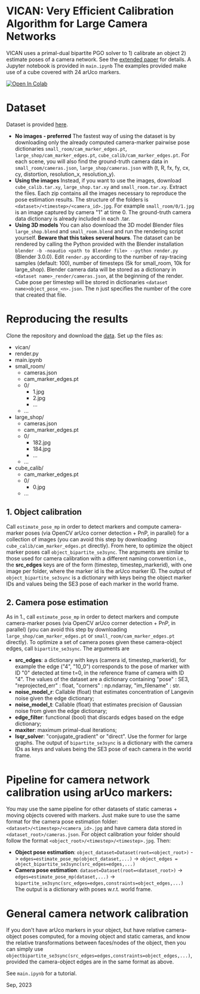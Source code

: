 # VICAN: Very Efficient Calibration Algorithm for Large Camera Networks
VICAN uses a primal-dual bipartite PGO solver to 1) calibrate an object 2) estimate poses of a camera network. See the [extended paper](https://github.com/gabmoreira/vican/blob/main/extended_paper.pdf) for details. A Jupyter notebook is provided in `main.ipynb`
The examples provided make use of a cube covered with 24 arUco markers. 

[![Open In Colab](https://colab.research.google.com/assets/colab-badge.svg)](https://colab.research.google.com/drive/1uPfFA2OxeWOk66P3x4Jc9WAWHoAcfqda?usp=drive_link)

# Dataset
Dataset is provided [here](https://drive.google.com/drive/folders/1mhuCHumKivLAIMCDNTsLONi4shw1OoBY?usp=sharing). 
* **No images - preferred** The fastest way of using the dataset is by downloading only the already computed camera-marker pairwise pose dictionaries `small_room/cam_marker_edges.pt`, `large_shop/cam_marker_edges.pt`, `cube_calib/cam_marker_edges.pt`. For each scene, you will also find the ground-truth camera data in `small_room/cameras.json`, `large_shop/cameras.json` with (t, R, fx, fy, cx, cy, distortion, resolution_x, resolution_y).
* **Using the images** Instead, if you want to use the images, download `cube_calib.tar.xy`, `large_shop.tar.xy` and `small_room.tar.xy`. Extract the files. Each zip contains all the images necessary to reproduce the pose estimation results. The structure of the folders is `<dataset>/<timestep>/<camera_id>.jpg`. For example `small_room/0/1.jpg` is an image captured by camera "1" at time 0. The ground-truth camera data dictionary is already included in each .tar.
* **Using 3D models** You can also download the 3D model Blender files `large_shop.blend` and `small_room.blend` and run the rendering script yourself. **Beware that this takes several hours**. The dataset can be rendered by calling the Python provided with the Blender installation `blender -b -noaudio <path to Blender file> --python render.py` (Blender 3.0.0). Edit `render.py` according to the number of ray-tracing samples (default: 100), number of timesteps (5k for small_room, 10k for large_shop). Blender camera data will be stored as a dictionary in `<dataset name>_render/cameras.json`, at the beginning of the render. Cube pose per timestep will be stored in dictionaries `<dataset name>object_pose_<n>.json`. The n just specifies the number of the core that created that file.

# Reproducing the results
Clone the repository and download the [data](https://drive.google.com/drive/folders/1mhuCHumKivLAIMCDNTsLONi4shw1OoBY?usp=sharing). Set up the files as:

 * vican/
 * render.py
 * main.ipynb
 * small_room/
   * cameras.json
   * cam_marker_edges.pt
   * 0/
     * 1.jpg
     * 2.jpg
     * ...
   * ... 
 * large_shop/
   * cameras.json
   * cam_marker_edges.pt
   * 0/
     * 182.jpg
     * 184.jpg
     * ...
   * ...
 * cube_calib/
   * cam_marker_edges.pt
   * 0/
     * 0.jpg
   * ... 
   
## 1. Object calibration
Call `estimate_pose_mp` in order to detect markers and compute camera-marker poses (via OpenCV arUco corner detection + PnP, in parallel) for a collection of images (you can avoid this step by downloading `cube_calib/cam_marker_edges.pt` directly). From here, to optimize the object marker poses call `object_bipartite_se3sync`. The arguments are similar to those used for camera calibration with a different naming convention i.e., the **src_edges** keys are of the form (timestep, timestep_markerid), with one image per folder, where the marker id is the arUco marker ID. The output of `object_bipartite_se3sync` is a dictionary with keys being the object marker IDs and values being the SE3 pose of each marker in the world frame.
  
## 2. Camera pose estimation
As in 1., call `estimate_pose_mp` in order to detect markers and compute camera-marker poses (via OpenCV arUco corner detection + PnP, in parallel) (you can avoid this step by downloading `large_shop/cam_marker_edges.pt` or `small_room/cam_marker_edges.pt` directly).
To optimize a set of camera poses given these camera-object edges, call `bipartite_se3sync`. The arguments are
* **src_edges**: a dictionary with keys (camera id, timestep_markerid), for example the edge ("4", "10_0") corresponds to the pose of marker with ID "0" detected at time t=0, in the reference frame of camera with ID "4". The values of the dataset are a dictionary containing "pose" : SE3, "reprojected_err" : float, "corners" : np.ndarray, "im_filename" : str. 
* **noise_model_r**: Callable (float) that estimates concentration of Langevin noise given the edge dictionary;
* **noise_model_t**: Callable (float) that estimates precision of Gaussian noise from given the edge dictionary;
* **edge_filter**: functional (bool) that discards edges based on the edge dictionary;
* **maxiter**: maximum primal-dual iterations;
* **lsqr_solver**: "conjugate_gradient" or "direct". Use the former for large graphs.
The output of `bipartite_se3sync` is a dictionary with the camera IDs as keys and values being the SE3 pose of each camera in the world frame.

# Pipeline for camera network calibration using arUco markers:
You may use the same pipeline for other datasets of static cameras + moving objects covered with markers. Just make sure to use the same format for the camera pose estimation folder: `<dataset>/<timestep>/<camera_id>.jpg` and have camera data stored in `<dataset_root>/cameras.json`. For object calibration your folder should follow the format `<object_root>/<timestep>/<timestep>.jpg`. Then:
* **Object pose estimation**: `object_dataset=Dataset(root=<object_root>)` -> `edges=estimate_pose_mp(object_dataset,...)` -> `object_edges = object_bipartite_se3sync(src_edges=edges,...)`
* **Camera pose estimation**: `dataset=Dataset(root=<dataset_root>)` -> `edges=estimate_pose_mp(dataset,...)` -> `bipartite_se3sync(src_edges=edges,constraints=object_edges,...)`
The output is a dictionary with poses w.r.t. world frame.

# General camera network calibration
If you don't have arUco markers in your object, but have relative camera-object poses computed, for a moving object and static cameras, and know the relative transformations between faces/nodes of the object, then you can simply use `objectbipartite_se3sync(src_edges=edges,constraints=object_edges,...)`, provided the camera-object edges are in the same format as above.

See `main.ipynb` for a tutorial.

Sep, 2023
